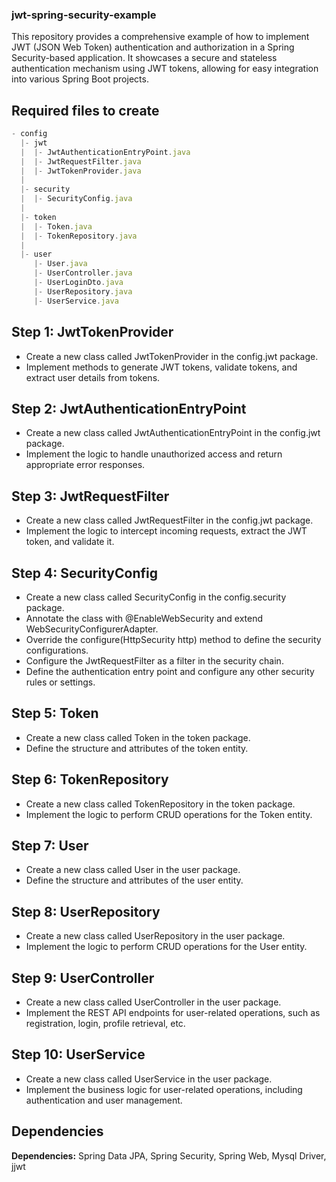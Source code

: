 
### jwt-spring-security-example

This repository provides a comprehensive example of how to implement JWT (JSON Web Token) authentication and authorization in a Spring Security-based application. It showcases a secure and stateless authentication mechanism using JWT tokens, allowing for easy integration into various Spring Boot projects.


## Required files to create

```javascript
- config
  |- jwt
  |  |- JwtAuthenticationEntryPoint.java
  |  |- JwtRequestFilter.java
  |  |- JwtTokenProvider.java
  |
  |- security
  |  |- SecurityConfig.java
  |
  |- token
  |  |- Token.java
  |  |- TokenRepository.java
  |
  |- user
     |- User.java
     |- UserController.java
     |- UserLoginDto.java
     |- UserRepository.java
     |- UserService.java

```


## Step 1: JwtTokenProvider

- Create a new class called JwtTokenProvider in the config.jwt package.
- Implement methods to generate JWT tokens, validate tokens, and extract user details from tokens.



## Step 2: JwtAuthenticationEntryPoint

- Create a new class called JwtAuthenticationEntryPoint in the config.jwt package.
- Implement the logic to handle unauthorized access and return appropriate error responses.

## Step 3: JwtRequestFilter

- Create a new class called JwtRequestFilter in the config.jwt package.
- Implement the logic to intercept incoming requests, extract the JWT token, and validate it.



## Step 4: SecurityConfig

- Create a new class called SecurityConfig in the config.security package.
- Annotate the class with @EnableWebSecurity and extend WebSecurityConfigurerAdapter.
- Override the configure(HttpSecurity http) method to define the security configurations.
- Configure the JwtRequestFilter as a filter in the security chain.
- Define the authentication entry point and configure any other security rules or settings.


## Step 5: Token

- Create a new class called Token in the token package.
- Define the structure and attributes of the token entity.

## Step 6: TokenRepository

- Create a new class called TokenRepository in the token package.
- Implement the logic to perform CRUD operations for the Token entity.



## Step 7: User

- Create a new class called User in the user package.
- Define the structure and attributes of the user entity.

## Step 8: UserRepository

- Create a new class called UserRepository in the user package.
- Implement the logic to perform CRUD operations for the User entity.

## Step 9: UserController

- Create a new class called UserController in the user package.
- Implement the REST API endpoints for user-related operations, such as registration, login, profile retrieval, etc.



## Step 10: UserService

- Create a new class called UserService in the user package.
- Implement the business logic for user-related operations, including authentication and user management.

## Dependencies

**Dependencies:** Spring Data JPA, Spring Security, Spring Web, Mysql Driver, jjwt 

